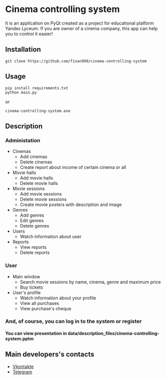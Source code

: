 # Cinema controlling system
It is an application on PyQt created as a project for educational platform Yandex Lyceum. If you are owner of a cinema company, this app can help you to control it easier!
## Installation
```
git clone https://github.com/fivan999/cinema-controlling-system
```
## Usage
```
pip install requirements.txt
python main.py
```
or 
```
cinema-controlling-system.exe
```
## Description
### Administation
- Cinemas
  - Add cinemas
  - Delete cinemas
  - Create report about income of certain cinema or all
- Movie halls
  - Add movie halls
  - Delete movie halls 
- Movie sessions
  - Add movie sessions
  - Delete movie sessions
  - Create movie posters with description and image
- Genres
  - Add genres
  - Edit genres
  - Delete genres
- Users
  - Watch information about user
- Reports
  - View reports
  - Delete reports
### User
- Main window
  - Search movie sessions by name, cinema, genre and maximum price
  - Buy tickets
- User's profile
  - Watch information about your profile
  - View all purchases
  - View purchase's cheque
### And, of course, you can log in to the system or register
#### You can view presentation in data/description_files/cinema-controlling-system.pptm
## Main developers's contacts
- [Vkontakte](https://vk.com/exp_ert_para_keet/)
- [Telegram](https://t.me/bebra_dev/)
